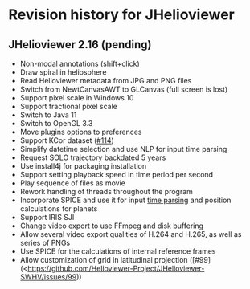 
# Revision history for JHelioviewer

## JHelioviewer 2.16 (pending)

- Non-modal annotations (shift+click)
- Draw spiral in heliosphere
- Read Helioviewer metadata from JPG and PNG files
- Switch from NewtCanvasAWT to GLCanvas (full screen is lost)
- Support pixel scale in Windows 10
- Support fractional pixel scale
- Switch to Java 11
- Switch to OpenGL 3.3
- Move plugins options to preferences
- Support KCor dataset ([#114](<https://github.com/Helioviewer-Project/JHelioviewer-SWHV/issues/114>))
- Simplify datetime selection and use NLP for input time parsing
- Request SOLO trajectory backdated 5 years
- Use install4j for packaging installation
- Support setting playback speed in time period per second
- Play sequence of files as movie
- Rework handling of threads throughout the program
- Incorporate SPICE and use it for input [time parsing](<https://naif.jpl.nasa.gov/pub/naif/toolkit_docs/C/cspice/str2et_c.html>) and position calculations for planets
- Support IRIS SJI
- Change video export to use FFmpeg and disk buffering
- Allow several video export qualities of H.264 and H.265, as well as series of PNGs
- Use SPICE for the calculations of internal reference frames
- Allow customization of grid in latitudinal projection ([#99](<https://github.com/Helioviewer-Project/JHelioviewer-SWHV/issues/99))
